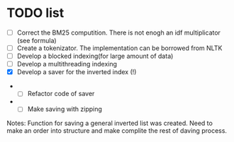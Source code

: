 # TODO list

- [ ] Correct the BM25 computition. There is not enogh an idf multiplicator (see formula)
- [ ] Create a tokenizator. The implementation can be borrowed from NLTK
- [ ] Develop a blocked indexing(for large amount of data)
- [ ] Develop a multithreading indexing
- [x] Develop a saver for the inverted index (!)
* - [ ] Refactor code of saver   
* - [ ] Make saving with zipping

Notes:
Function for saving a general inverted list was created. Need to make an order into structure and make complite the rest of daving process.
